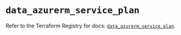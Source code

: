 # `data_azurerm_service_plan`

Refer to the Terraform Registry for docs: [`data_azurerm_service_plan`](https://registry.terraform.io/providers/hashicorp/azurerm/4.9.0/docs/data-sources/service_plan).
